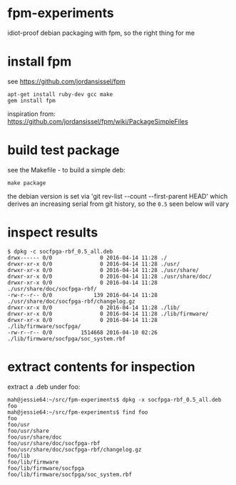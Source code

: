 # fpm-experiments
idiot-proof debian packaging with fpm, so the right thing for me


# install fpm 

see https://github.com/jordansissel/fpm

    apt-get install ruby-dev gcc make
    gem install fpm

inspiration from: https://github.com/jordansissel/fpm/wiki/PackageSimpleFiles

# build test package
see the Makefile - to build a simple deb: 

  `make package`

the debian version is set via 'git rev-list --count --first-parent HEAD' which derives
an increasing serial from git history, so the `0.5` seen below will vary

# inspect results

````
$ dpkg -c socfpga-rbf_0.5_all.deb
drwx------ 0/0               0 2016-04-14 11:28 ./
drwxr-xr-x 0/0               0 2016-04-14 11:28 ./usr/
drwxr-xr-x 0/0               0 2016-04-14 11:28 ./usr/share/
drwxr-xr-x 0/0               0 2016-04-14 11:28 ./usr/share/doc/
drwxr-xr-x 0/0               0 2016-04-14 11:28 ./usr/share/doc/socfpga-rbf/
-rw-r--r-- 0/0             139 2016-04-14 11:28 ./usr/share/doc/socfpga-rbf/changelog.gz
drwxr-xr-x 0/0               0 2016-04-14 11:28 ./lib/
drwxr-xr-x 0/0               0 2016-04-14 11:28 ./lib/firmware/
drwxr-xr-x 0/0               0 2016-04-14 11:28 ./lib/firmware/socfpga/
-rw-r--r-- 0/0         1514668 2016-04-10 02:26 ./lib/firmware/socfpga/soc_system.rbf
````

# extract contents for inspection

extract a .deb under foo:
````
mah@jessie64:~/src/fpm-experiments$ dpkg -x socfpga-rbf_0.5_all.deb foo
mah@jessie64:~/src/fpm-experiments$ find foo
foo
foo/usr
foo/usr/share
foo/usr/share/doc
foo/usr/share/doc/socfpga-rbf
foo/usr/share/doc/socfpga-rbf/changelog.gz
foo/lib
foo/lib/firmware
foo/lib/firmware/socfpga
foo/lib/firmware/socfpga/soc_system.rbf
````




